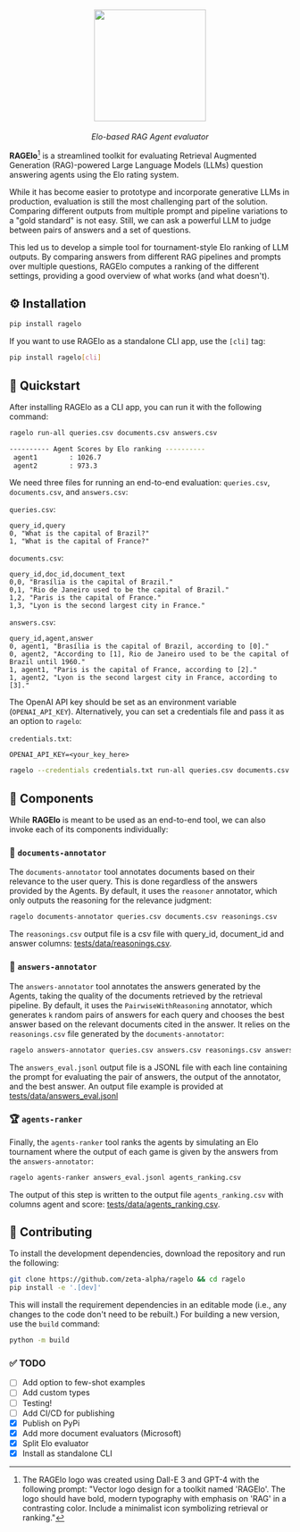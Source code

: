 
<h1 align="center">
<img style="vertical-align:middle" src="https://raw.githubusercontent.com/zetaalphavector/RAGElo/master/docs/images/RAGElo_logo.png" height="200">
</h1>

<p  align="center" >
<i> Elo-based RAG Agent evaluator </i>
</p>


**RAGElo**[^1] is a streamlined toolkit for evaluating Retrieval Augmented Generation (RAG)-powered Large Language Models (LLMs) question answering agents using the Elo rating system.

While it has become easier to prototype and incorporate generative LLMs in production, evaluation is still the most challenging part of the solution. Comparing different outputs from multiple prompt and pipeline variations to a "gold standard" is not easy. Still, we can ask a powerful LLM to judge between pairs of answers and a set of questions. 

This led us to develop a simple tool for tournament-style Elo ranking of LLM outputs. By comparing answers from different RAG pipelines and prompts over multiple questions, RAGElo computes a ranking of the different settings, providing a good overview of what works (and what doesn't). 


## ⚙️ Installation

```bash
pip install ragelo
```

If you want to use RAGElo as a standalone CLI app, use the `[cli]` tag:

```bash
pip install ragelo[cli]
```

## 🚀 Quickstart 
After installing RAGElo as a CLI app, you can run it with the following command:
```bash
ragelo run-all queries.csv documents.csv answers.csv

---------- Agent Scores by Elo ranking ----------
 agent1        : 1026.7
 agent2        : 973.3
```

We need three files for running an end-to-end evaluation: `queries.csv`, `documents.csv`, and `answers.csv`:

`queries.csv`: 
```csv
query_id,query
0, "What is the capital of Brazil?"
1, "What is the capital of France?"
```

`documents.csv`:
```csv
query_id,doc_id,document_text
0,0, "Brasília is the capital of Brazil."
0,1, "Rio de Janeiro used to be the capital of Brazil."
1,2, "Paris is the capital of France."
1,3, "Lyon is the second largest city in France."
```

`answers.csv`:
```csv
query_id,agent,answer
0, agent1, "Brasília is the capital of Brazil, according to [0]."
0, agent2, "According to [1], Rio de Janeiro used to be the capital of Brazil until 1960."
1, agent1, "Paris is the capital of France, according to [2]."
1, agent2, "Lyon is the second largest city in France, according to [3]."
```

The OpenAI API key should be set as an environment variable (`OPENAI_API_KEY`). Alternatively, you can set a credentials file and pass it as an option to `ragelo`:

`credentials.txt`:
```
OPENAI_API_KEY=<your_key_here>
```

```bash
ragelo --credentials credentials.txt run-all queries.csv documents.csv answers.csv 
```

## 🧩 Components
While **RAGElo** is meant to be used as an end-to-end tool, we can also invoke each of its components individually:

### 📜 `documents-annotator`
The `documents-annotator` tool annotates documents based on their relevance to the user query. This is done regardless of the answers provided by the Agents. By default, it uses the `reasoner` annotator, which only outputs the reasoning for the relevance judgment:

```bash
ragelo documents-annotator queries.csv documents.csv reasonings.csv
```
The `reasonings.csv` output file is a csv file with query_id, document_id and answer columns: [tests/data/reasonings.csv](https://github.com/zetaalphavector/RAGElo/blob/master/tests/data/reasonings.csv).

### 💬 `answers-annotator`

The `answers-annotator` tool annotates the answers generated by the Agents, taking the quality of the documents retrieved by the retrieval pipeline. By default, it uses the `PairwiseWithReasoning` annotator, which generates `k` random pairs of answers for each query and chooses the best answer based on the relevant documents cited in the answer. It relies on the `reasonings.csv` file generated by the `documents-annotator`:

```bash
ragelo answers-annotator queries.csv answers.csv reasonings.csv answers_eval.jsonl
```

The `answers_eval.jsonl` output file is a JSONL file with each line containing the prompt for evaluating the pair of answers, the output of the annotator, and the best answer. An output file example is provided at [tests/data/answers_eval.jsonl](https://github.com/zetaalphavector/RAGElo/blob/master/tests/data/answers_eval.jsonl)
 
### 🏆 `agents-ranker`

Finally, the `agents-ranker` tool ranks the agents by simulating an Elo tournament where the output of each game is given by the answers from the `answers-annotator`:

```bash
ragelo agents-ranker answers_eval.jsonl agents_ranking.csv
```
The output of this step is written to the output file `agents_ranking.csv` with columns agent and score: [tests/data/agents_ranking.csv](https://github.com/zetaalphavector/RAGElo/blob/master/tests/data/agents_ranking.csv).


## 🙋 Contributing

To install the development dependencies, download the repository and run the following:

```bash
git clone https://github.com/zeta-alpha/ragelo && cd ragelo
pip install -e '.[dev]'
```

This will install the requirement dependencies in an editable mode (i.e., any changes to the code don't need to be rebuilt.)
For building a new version, use the `build` command:

```bash
python -m build
```

### ✅ TODO
- [ ] Add option to few-shot examples
- [ ] Add custom types
- [ ] Testing!
- [ ] Add CI/CD for publishing
- [x] Publish on PyPi
- [x] Add more document evaluators (Microsoft)
- [x] Split Elo evaluator
- [x] Install as standalone CLI

[^1]: The RAGElo logo was created using Dall-E 3 and GPT-4 with the following prompt: "Vector logo design for a toolkit named 'RAGElo'. The logo should have bold, modern typography with emphasis on 'RAG' in a contrasting color. Include a minimalist icon symbolizing retrieval or ranking."
